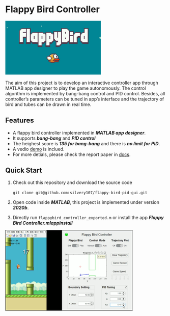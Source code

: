 # Flappy Bird Controller

<img src=images/flappy-bird-3.jpg width="300" />

The aim of this project is to develop an interactive controller app through MATLAB app designer to play the game autonomously. The control algorithm is implemented by bang-bang control and PID control. Besides, all controller’s parameters can be tuned in app’s interface and the trajectory of bird and tubes can be drawn in real time.

## Features
- A flappy bird controller implemented in ***MATLAB app designer***.
- It supports ***bang-bang*** and ***PID control***
- The heighest score is ***135 for bang-bang*** and there is ***no limit for PID***.
- A vedio [demo](demo.mp4) is inclued.
- For more detials, please check the report paper in [docs](docs).

## Quick Start

1. Check out this repository and download the source code

    `git clone git@github.com:silvery107/flappy-bird-pid-gui.git`

2. Open code inside ***MATLAB***, this project is implemented under version ***2020b***.
3. Directly run `flappybird_controller_exported.m` or install the app ***Flappy Bird Controller.mlappinstall***

<!-- ![gui](images/gui.png) -->

<img src=images/demo.png width="400" />
